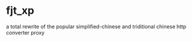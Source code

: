 # fjt_xp
a total rewrite of the popular simplified-chinese and triditional chinese http converter proxy
